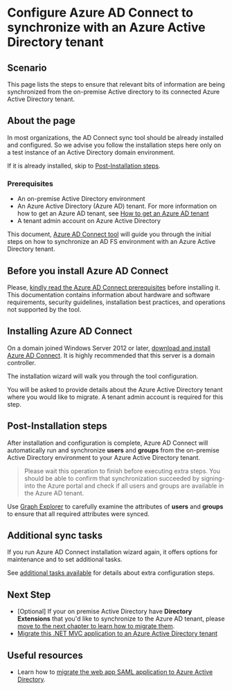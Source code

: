 # Configure Azure AD Connect to synchronize with an Azure Active Directory tenant

## Scenario

This page lists the steps to ensure that relevant bits of information are being synchronized from the on-premise Active directory to its connected Azure Active Directory tenant.

## About the page

In most organizations, the AD Connect sync tool should be already installed and configured. So we advise you follow the installation steps here only on a test instance of an Active Directory domain environment.

If it is already installed, skip to [Post-Installation steps](#post-installation-steps).

### Prerequisites

- An on-premise Active Directory environment
- An Azure Active Directory (Azure AD) tenant. For more information on how to get an Azure AD tenant, see [How to get an Azure AD tenant](https://azure.microsoft.com/documentation/articles/active-directory-howto-tenant/)
- A tenant admin account on Azure Active Directory

This document, [Azure AD Connect tool]((https://www.microsoft.com/download/details.aspx?id=47594)) will guide you through the initial steps on how to synchronize an AD FS environment with an Azure Active Directory tenant.

## Before you install Azure AD Connect

Please, [kindly read the Azure AD Connect prerequisites](https://docs.microsoft.com/azure/active-directory/hybrid/how-to-connect-install-prerequisites) before installing it. This documentation contains information about hardware and software requirements, security guidelines, installation best practices, and operations not supported by the tool.

## Installing Azure AD Connect

On a domain joined Windows Server 2012 or later, [download and install Azure AD Connect](https://www.microsoft.com/download/details.aspx?id=47594). It is highly recommended that this server is a domain controller.

The installation wizard will walk you through the tool configuration.

You will be asked to provide details about the Azure Active Directory tenant where you would like to migrate. A tenant admin account is required for this step.

## Post-Installation steps

After installation and configuration is complete, Azure AD Connect will automatically run and synchronize **users** and **groups** from the on-premise Active Directory environment to your Azure Active Directory tenant.

> Please wait this operation to finish before executing extra steps. You should be able to confirm that synchronization succeeded by signing-into the Azure portal and check if all users and groups are available in the Azure AD tenant.

Use [Graph Explorer](https://aka.ms/ge) to carefully examine the attributes of **users** and **groups** to ensure that all required attributes were synced.

## Additional sync tasks

If you run Azure AD Connect installation wizard again, it offers options for maintenance and to set additional tasks.

See [additional tasks available](https://docs.microsoft.com/azure/active-directory/hybrid/how-to-connect-installation-wizard) for details about extra configuration steps.

## Next Step

- [Optional] If your on premise Active Directory have **Directory Extensions** that you'd like to synchronize to the Azure AD tenant, please [move to the next chapter to learn how to migrate them](../1-3-Directory-Extensions/README.md).
- [Migrate this .NET MVC application to an Azure Active Directory tenant](./../2-AAD-Migration/2-1-SAML-WebApp/README.md)

## Useful resources

- Learn how to [migrate the web app SAML application to Azure Active Directory](https://docs.microsoft.com/azure/active-directory/manage-apps/migrate-adfs-apps-to-azure).
